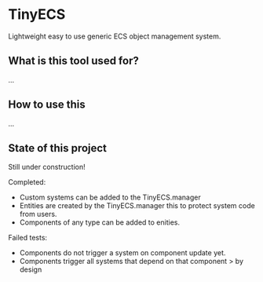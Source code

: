 # TinyECS
Lightweight easy to use generic ECS object management system.

What is this tool used for?
--
...

How to use this
--
...

State of this project
--
Still under construction!

Completed:
- Custom systems can be added to the TinyECS.manager
- Entities are created by the TinyECS.manager this to protect system code from users.
- Components of any type can be added to enities.

Failed tests:
- Components do not trigger a system on component update yet.
- Components trigger all systems that depend on that component > by design

